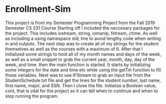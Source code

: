 # Enrollment-Sim

This project is from my Semester Programming Project from the Fall 2019 Semester CS 231 Course
Starting off I included the neccesary packages for the project. This includes iostream, string, iomanip, fstream, ctime.
As well as including a using namespace std; line to avoid lengthy code when writing in and outputs.
The next step was to create all of my strings for the student themselves as well as the courses with a maximum of 6.
After that I initialized some strings to hold all of my month names and days of the week, as well as a small snippet to grab the current year, month, day, day of the week, and time.
then the main function is started. It starts by initializing some integers for the date and time etc while using the getTm function to fill those variables.
Next was to use IFStream to grab an input file from the StudentSchedule.txt file and get the lines for the student number, last name, first name, major, and SSN. Then I close the file.
Initialize a Boolean value, cont, that is vital for the project so it can tell when to continue and when to stop running the program.
